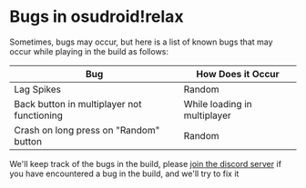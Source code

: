 # Bugs in osudroid!relax

Sometimes, bugs may occur, but here is a list of known bugs that may occur while playing in the build as follows:

| Bug | How Does it Occur |
|----------|----------|
|Lag Spikes|Random|
|Back button in multiplayer not functioning|While loading in multiplayer|
|Crash on long press on "Random" button|Random|

We'll keep track of the bugs in the build, please [join the discord server](https://discord.gg/bppaHBZXFB) if you have encountered a bug in the build, and we'll try to fix it
